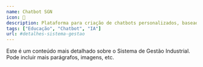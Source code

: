 ```yaml
---
name: Chatbot SGN
icon: 🚀
description: Plataforma para criação de chatbots personalizados, baseados nos documentos fornecidos pelo cliente, oferecendo interações automatizadas e adaptadas às necessidades específicas de cada negócio.
tags: ["Educação", "Chatbot", "IA"]
url: #detalhes-sistema-gestao
---
```

Este é um conteúdo mais detalhado sobre o Sistema de Gestão Industrial.
Pode incluir mais parágrafos, imagens, etc.